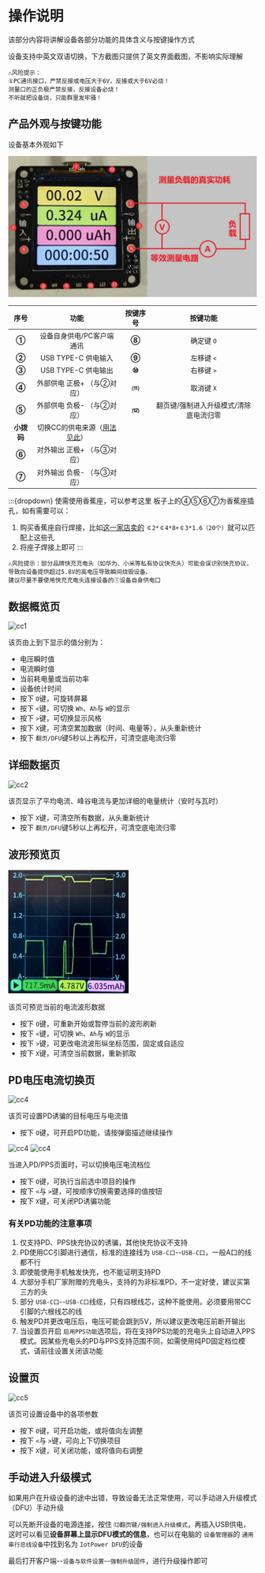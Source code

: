 # 操作说明

该部分内容将讲解设备各部分功能的具体含义与按键操作方式

设备支持中英文双语切换，下方截图只提供了英文界面截图，不影响实际理解

```{warning}
⚠风险提示：  
①PC通讯接口，严禁反接或电压大于6V，反接或大于6V必烧！  
测量口的正负极严禁反接，反接设备必烧！  
不听就把设备烧，只能群里发牢骚！
```

## 产品外观与按键功能

设备基本外观如下

![设备图](img/font.jpg)

|       序号       |                                      功能                                      |   按键序号   |        按键功能        |
| :--------------: | :-----------------------------------------------------------------------------: | :----------: | :---------------------: |
|   **①**   |                            设备自身供电/PC客户端通讯                            | **⑧** |      确定键 `O`      |
|   **②**   |                               USB TYPE-C 供电输入                               | **⑨** |      左移键 `<`      |
|   **③**   |                               USB TYPE-C 供电输出                               | **⑩** |      右移键 `>`      |
|   **④**   |                           外部供电 正极+ （与②对应）                           | **⑾** |      取消键 `X`      |
|   **⑤**   |                           外部供电 负极- （与②对应）                           | **⑿** | 翻页键/强制进入升级模式/清除底电流归零 |
| **小拨码** | 切换CC的供电来源（[用法见此](https://wiki.luatos.com/iotpower/cc/parts.html#id3)） |              |                        |
|   **⑥**   |                           对外输出 正极+ （与③对应）                           |              |                        |
|   **⑦**   |                           对外输出 负极- （与③对应）                           |              |                        |

:::{dropdown} 使需使用香蕉座，可以参考这里
板子上的④⑤⑥⑦为香蕉座插孔，如有需要可以：

1. 购买香蕉座自行焊接，比如[这一家店卖的](https://item.taobao.com/item.htm?id=680807959486) `￠2*￠4*8+￠3*1.6（20个）`就可以匹配上这些孔
2. 将座子焊接上即可
   :::

```{warning}
⚠风险提示：部分品牌快充充电头（如华为、小米等私有协议快充头）可能会误识别快充协议，导致向设备提供超过5.8V的高电压导致瞬间烧毁设备。
建议尽量不要使用快充充电头连接设备的①设备自身供电口
```

## 数据概览页

![cc1](img/cc1.png)

该页由上到下显示的值分别为：

- 电压瞬时值
- 电流瞬时值
- 当前耗电量或当前功率
- 设备统计时间
- 按下 `O`键，可旋转屏幕
- 按下 `<`键，可切换 `Wh`、`Ah`与 `W`的显示
- 按下 `>`键，可切换显示风格
- 按下 `X`键，可清空累加数据（时间、电量等），从头重新统计
- 按下 `翻页/DFU`键5秒以上再松开，可清空底电流归零

## 详细数据页

![cc2](img/cc2.png)

该页显示了平均电流、峰谷电流与更加详细的电量统计（安时与瓦时）

- 按下 `X`键，可清空所有数据，从头重新统计
- 按下 `翻页/DFU`键5秒以上再松开，可清空底电流归零

## 波形预览页

![cc3](img/cc3new.png)

该页可预览当前的电流波形数据

- 按下 `O`键，可重新开始或暂停当前的波形刷新
- 按下 `<`键，可切换 `Wh`、`Ah`与 `W`的显示
- 按下 `>`键，可更改电流波形纵坐标范围，固定或自适应
- 按下 `X`键，可清空当前数据，重新抓取

## PD电压电流切换页

![cc4](img/cc40.png)

该页可设置PD诱骗的目标电压与电流值

- 按下 `O`键，可开启PD功能，请按弹窗描述继续操作

![cc4](img/cc41.png)
![cc4](img/cc42.png)

当进入PD/PPS页面时，可以切换电压电流档位

- 按下 `O`键，可执行当前选中项目的操作
- 按下 `<`与 `>`键，可按顺序切换需要选择的值按钮
- 按下 `X`键，可关闭PD诱骗功能

### 有关PD功能的注意事项

1. 仅支持PD、PPS快充协议的诱骗，其他快充协议不支持
2. PD使用CC引脚进行通信，标准的连接线为 `USB-C口`--`USB-C口`，一般A口的线都不行
3. 即使能使用手机触发快充，也不能证明支持PD
4. 大部分手机厂家附赠的充电头，支持的为非标准PD，不一定好使，建议买第三方的头
5. 部分 `USB-C口`--`USB-C口`线缆，只有四根线芯，这种不能使用。必须要用带CC引脚的六根线芯的线
6. 触发PD并更改电压后，电压可能会跳到5V，所以建议更改电压前断开输出
7. 当设置页开启 `启用PPS功能`选项后，将在支持PPS功能的充电头上自动进入PPS模式。因某些充电头的PD与PPS支持范围不同，如需使用纯PD固定档位模式，请前往设置关闭该功能

## 设置页

![cc5](img/cc5.png)

该页可设置设备中的各项参数

- 按下 `O`键，可开启功能，或将值向左调整
- 按下 `<`与 `>`键，可向上下切换项目
- 按下 `X`键，可关闭功能，或将值向右调整

## 手动进入升级模式

如果用户在升级设备的途中出错，导致设备无法正常使用，可以手动进入升级模式（DFU）手动升级

可以先断开设备的电源连接，按住 `⑿翻页键/强制进入升级模式`，再插入USB供电，这时可以看见**设备屏幕上显示DFU模式的信息**，也可以在电脑的 `设备管理器`的 `通用串行总线设备`中找到名为 `IotPower DFU`的设备

最后打开客户端--`设备与软件设置`--`强制升级固件`，进行升级操作即可
